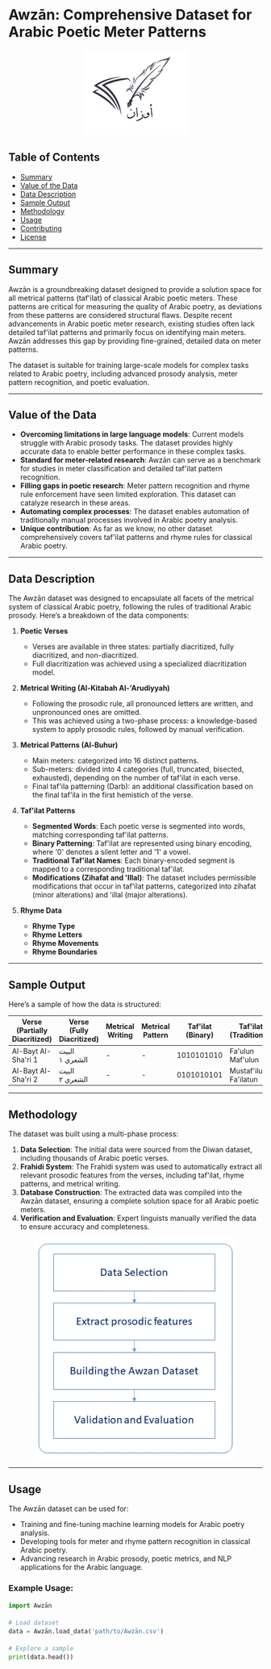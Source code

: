 # Awzān: Comprehensive Dataset for Arabic Poetic Meter Patterns

 <p align="center"> 
 <img src = "https://raw.githubusercontent.com/NoorBayan/Awzan/main/images/AwzanLogo.png" width = "200px"/>
 </p>

## Table of Contents
- [Summary](#summary)
- [Value of the Data](#value-of-the-data)
- [Data Description](#data-description)
- [Sample Output](#sample-output)
- [Methodology](#methodology)
- [Usage](#usage)
- [Contributing](#contributing)
- [License](#license)

---

## Summary
Awzān is a groundbreaking dataset designed to provide a solution space for all metrical patterns (taf'ilat) of classical Arabic poetic meters. These patterns are critical for measuring the quality of Arabic poetry, as deviations from these patterns are considered structural flaws. Despite recent advancements in Arabic poetic meter research, existing studies often lack detailed taf'ilat patterns and primarily focus on identifying main meters. Awzān addresses this gap by providing fine-grained, detailed data on meter patterns.

The dataset is suitable for training large-scale models for complex tasks related to Arabic poetry, including advanced prosody analysis, meter pattern recognition, and poetic evaluation.

---

## Value of the Data
- **Overcoming limitations in large language models**: Current models struggle with Arabic prosody tasks. The dataset provides highly accurate data to enable better performance in these complex tasks.
- **Standard for meter-related research**: Awzān can serve as a benchmark for studies in meter classification and detailed taf'ilat pattern recognition.
- **Filling gaps in poetic research**: Meter pattern recognition and rhyme rule enforcement have seen limited exploration. This dataset can catalyze research in these areas.
- **Automating complex processes**: The dataset enables automation of traditionally manual processes involved in Arabic poetry analysis.
- **Unique contribution**: As far as we know, no other dataset comprehensively covers taf'ilat patterns and rhyme rules for classical Arabic poetry.

---

## Data Description
The Awzān dataset was designed to encapsulate all facets of the metrical system of classical Arabic poetry, following the rules of traditional Arabic prosody. Here’s a breakdown of the data components:

1. **Poetic Verses**
   - Verses are available in three states: partially diacritized, fully diacritized, and non-diacritized.
   - Full diacritization was achieved using a specialized diacritization model.

2. **Metrical Writing (Al-Kitabah Al-'Arudiyyah)**
   - Following the prosodic rule, all pronounced letters are written, and unpronounced ones are omitted. 
   - This was achieved using a two-phase process: a knowledge-based system to apply prosodic rules, followed by manual verification.

3. **Metrical Patterns (Al-Buhur)**
   - Main meters: categorized into 16 distinct patterns.
   - Sub-meters: divided into 4 categories (full, truncated, bisected, exhausted), depending on the number of taf'ilat in each verse.
   - Final taf'ila patterning (Darb): an additional classification based on the final taf'ila in the first hemistich of the verse.

4. **Taf'ilat Patterns**
   - **Segmented Words**: Each poetic verse is segmented into words, matching corresponding taf'ilat patterns.
   - **Binary Patterning**: Taf'ilat are represented using binary encoding, where '0' denotes a silent letter and '1' a vowel.
   - **Traditional Taf'ilat Names**: Each binary-encoded segment is mapped to a corresponding traditional taf'ilat.
   - **Modifications (Zihafat and 'Illal)**: The dataset includes permissible modifications that occur in taf'ilat patterns, categorized into zihafat (minor alterations) and 'illal (major alterations).

5. **Rhyme Data**
   - **Rhyme Type**
   - **Rhyme Letters**
   - **Rhyme Movements**
   - **Rhyme Boundaries**

---

## Sample Output
Here’s a sample of how the data is structured:

| Verse (Partially Diacritized) | Verse (Fully Diacritized) | Metrical Writing | Metrical Pattern | Taf'ilat (Binary) | Taf'ilat (Traditional) | Zihafat | 'Illal | Rhyme | Rhyme Type |
|-------------------------------|---------------------------|------------------|------------------|-------------------|------------------------|---------|--------|-------|------------|
| Al-Bayt Al-Sha'ri 1            | البيت الشعري ١            | -                | -                | 1010101010        | Fa'ulun Maf'ulun       | -       | -      | -     | -          |
| Al-Bayt Al-Sha'ri 2            | البيت الشعري ٢            | -                | -                | 0101010101        | Mustaf'ilun Fa'ilatun  | -       | -      | -     | -          |

---

## Methodology
The dataset was built using a multi-phase process:
1. **Data Selection**: The initial data were sourced from the Diwan dataset, including thousands of Arabic poetic verses.
2. **Frahidi System**: The Frahidi system was used to automatically extract all relevant prosodic features from the verses, including taf'ilat, rhyme patterns, and metrical writing.
3. **Database Construction**: The extracted data was compiled into the Awzān dataset, ensuring a complete solution space for all Arabic poetic meters.
4. **Verification and Evaluation**: Expert linguists manually verified the data to ensure accuracy and completeness.

 <p align="center"> 
 <img src = "https://raw.githubusercontent.com/NoorBayan/Awzan/main/images/AwzanMethodology.png" width = "400px"/>
 </p>

---

## Usage
The Awzān dataset can be used for:
- Training and fine-tuning machine learning models for Arabic poetry analysis.
- Developing tools for meter and rhyme pattern recognition in classical Arabic poetry.
- Advancing research in Arabic prosody, poetic metrics, and NLP applications for the Arabic language.

### Example Usage:
```python
import Awzān

# Load dataset
data = Awzān.load_data('path/to/Awzān.csv')

# Explore a sample
print(data.head())
